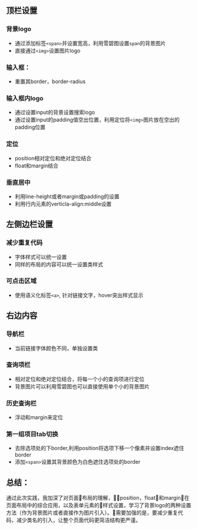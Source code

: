 ## 顶栏设置
### 背景logo
- 通过添加标签`<span>`并设置宽高，利用雪碧图设置`span`的背景图片
- 直接通过`<img>`设置图片logo

### 输入框：
- 重置其border，border-radius

### 输入框内logo
- 通过设置input的背景设置搜索logo
- 通过设置input的padding值空出位置，利用定位将`<img>`图片放在空出的padding位置

### 定位
- position相对定位和绝对定位结合
- float和margin结合

### 垂直居中
- 利用line-height或者margin或padding的设置
- 利用行内元素的verticla-align:middle设置

## 左侧边栏设置
### 减少重复代码
- 字体样式可以统一设置
- 同样的布局的内容可以统一设置类样式

### 可点击区域
- 使用语义化标签`<a>`, 针对链接文字，hover突出样式显示

## 右边内容
### 导航栏
- 当前链接字体颜色不同，单独设置类

### 查询项栏
- 相对定位和绝对定位结合，将每一个小的查询项进行定位
- 背景图片可以利用雪碧图也可以直接使用单个小的背景图片

### 历史查询栏
- 浮动和margin来定位

### 第一组项目tab切换
- 去除选项处的下border,利用position将选项下移一个像素并设置index遮住border
- 添加`<span>`设置其背景颜色为白色遮住选项处的border

## 总结：
通过此次实践，我加深了对页面布局的理解，position，float和margin在页面布局中的综合应用，以及表单元素的样式设置，学习了背景logo的两种设置方法（作为背景图片或者直接作为图片引入）。需要加强的是，要减少重复代码，减少类名的引入，让整个页面代码更简洁结构更严谨。